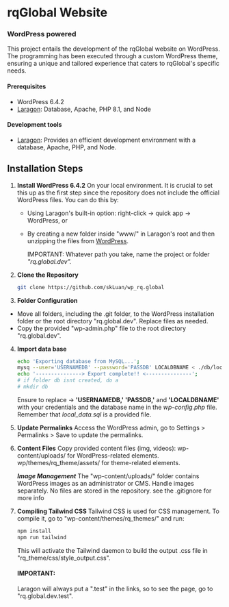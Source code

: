 # rqGlobal Website
### WordPress powered
This project entails the development of the rqGlobal website on WordPress.
The programming has been executed through a custom WordPress theme, ensuring a unique and tailored experience that caters to rqGlobal's specific needs.

#### Prerequisites

- WordPress 6.4.2
- [Laragon](https://laragon.org/): Database, Apache, PHP 8.1, and Node

#### Development tools
- [Laragon](https://laragon.org/): Provides an efficient development environment with a database, Apache, PHP, and Node.

## Installation Steps

1. **Install WordPress 6.4.2**
    On your local environment. It is crucial to set this up as the first step since the repository does not include the official WordPress files. You can do this by:
    - Using Laragon's built-in option: right-click -> quick app -> WordPress, or
    - By creating a new folder inside "www/" in Laragon's root and then unzipping the files from [WordPress](https://wordpress.org/download/).


        IMPORTANT: Whatever path you take, name the project or folder *"rq.global.dev".*

2. **Clone the Repository**
   ```bash
   git clone https://github.com/skLuan/wp_rq.global
3. **Folder Configuration**
-    Move all folders, including the .git folder, to the WordPress installation folder or the root directory "rq.global.dev".
    Replace files as needed.
-    Copy the provided "wp-admin.php" file to the root directory "rq.global.dev".

4. **Import data base**
    ```bash
    echo 'Exporting database from MySQL...';
    mysq --user='USERNAMEDB' --password='PASSDB' LOCALDBNAME < ./db/local_data.sql
    echo '---------------> Export complete!! <---------------';
    # if folder db isnt created, do a
    # mkdir db
    ```
    Ensure to replace -> **'USERNAMEDB,'** **'PASSDB,'** and **'LOCALDBNAME'**
    with your credentials and the database name in the *wp-config.php* file.
    Remember that *local_data.sql* is a provided file.
   
5. **Update Permalinks**
    Access the WordPress admin, go to Settings > Permalinks > Save to update the permalinks.

6. **Content Files**
    Copy provided content files (img, videos):
        wp-content/uploads/ for WordPress-related elements.
        wp/themes/rq_theme/assets/ for theme-related elements.
        
      ***Image Management***
    The "wp-content/uploads/" folder contains WordPress images as an administrator or CMS. Handle images separately. No files are stored in the repository. see the .gitignore for more info 

7. **Compiling Tailwind CSS**
    Tailwind CSS is used for CSS management. To compile it, go to "wp-content/themes/rq_themes/" and run:
    ```bash
    npm install
    npm run tailwind
    ```
    This will activate the Tailwind daemon to build the output .css file in "rq_theme/css/style_output.css".
    
    #### IMPORTANT:
    Laragon will always put a ".test" in the links, so to see the page, go to "rq.global.dev.test".
